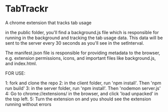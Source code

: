 # TabTrackr
A chrome extension that tracks tab usage

in the public folder, you'll find a background.js file which is responsible for running in the background and tracking the tab usage data. This data will be sent to the server every 30 seconds as you'll see in the setInterval.

The manifest.json file is responsible for providing metadata to the browser, e.g. extension permissions, icons, and important files like background.js, and index.html.


FOR USE:

1: fork and clone the repo
2: in the client folder, run 'npm install'. Then 'npm run build'
3: in the server folder, run 'npm install'. Then 'nodemon server.js'
4: Go to chrome://extensions/ in the browser, and click 'load unpacked' in the top left.
5: Turn the extension on and you should see the extension running without errors